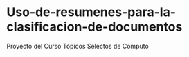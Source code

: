 # Uso-de-resumenes-para-la-clasificacion-de-documentos
Proyecto del Curso Tópicos Selectos de Computo
